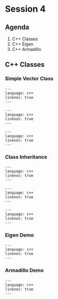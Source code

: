 # Session 4

## Agenda

1. C++ Classes
2. C++ Eigen
3. C++ Armadillo

## C++ Classes

### Simple Vector Class

```{literalinclude} ../../examples/cpp/classes/vector_class.hpp
---
language: c++
linenos: true
---
```

```{literalinclude} ../../examples/cpp/classes/vector_class.cpp
---
language: c++
linenos: true
---
```

```{literalinclude} ../../examples/cpp/classes/vector_test.cpp
---
language: c++
linenos: true
---
```

### Class Inheritance

```{literalinclude} ../../examples/cpp/classes/simple_inheritance.hpp
---
language: c++
linenos: true
---
```

```{literalinclude} ../../examples/cpp/classes/simple_inheritance.hpp
---
language: c++
linenos: true
---
```

```{literalinclude} ../../examples/cpp/classes/inheritance_test.hpp
---
language: c++
linenos: true
---
```

### Eigen Demo

```{literalinclude} ../../examples/cpp/classes/eigen_demo.cpp
---
language: c++
linenos: true
---
```

### Armadillo Demo

```{literalinclude} ../../examples/cpp/armadillo/main.cpp
---
language: c++
linenos: true
---
```

